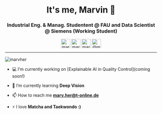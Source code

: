 <h1 align="center">It's me, Marvin 👋</h1>
<center>
<h3 align="center">Industrial Eng. & Manag. Studentent @ FAU and Data Scientist @ Siemens (Working Student) </h3>
</center>

<p align="center">
<a href="https://www.linkedin.com/in/marvin-herchenbach/" target="blank"><img align="center" src="https://cdn.jsdelivr.net/npm/simple-icons@3.0.1/icons/linkedin.svg" alt="marvin-herchenbach" height="30" width="30" /></a>
<a href="https://www.kaggle.com/marvher" target="blank"><img align="center" src="https://cdn.jsdelivr.net/npm/simple-icons@3.0.1/icons/kaggle.svg" alt="marvher" height="30" width="30" /></a>
<a href="https://www.instagram.com/marv.her/" target="blank"><img align="center" src="https://cdn.jsdelivr.net/npm/simple-icons@3.0.1/icons/instagram.svg" alt="marv.her" height="30" width="30" /></a>
<a href="https://medium.com/@marv.her" target="blank"><img align="center" src="https://cdn.jsdelivr.net/npm/simple-icons@3.0.1/icons/medium.svg" alt="@marv.her" height="30" width="30" /></a>
</p>
<hr>

<p align="left"> <img src="https://komarev.com/ghpvc/?username=marvher" alt="marvher" /> </p>

- 💻 I’m currently working on [Explainable AI in Quality Control](coming soon!)

- 📖 I’m currently learning **Deep Vision**

- 📫 How to reach me **marv.her@t-online.de**

- ⚡ I love **Matcha and Taekwondo  :)**
